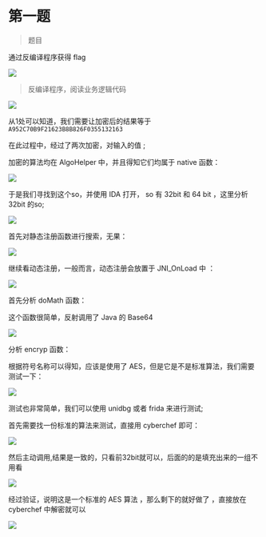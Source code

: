 # 第一题

> 题目

通过反编译程序获得 flag 

![](./image/01.png)

> 反编译程序，阅读业务逻辑代码

![](./image/02.png)

从1处可以知道，我们需要让加密后的结果等于`A952C70B9F21623B8B826F0355132163`

在此过程中，经过了两次加密，对输入的值 ;

加密的算法均在 AlgoHelper 中，并且得知它们均属于 native 函数： 

![](./image/03.png)

于是我们寻找到这个so，并使用 IDA 打开， so 有 32bit 和 64 bit ，这里分析 32bit 的so;

![](./image/04.png)

首先对静态注册函数进行搜索，无果：

![](./image/05.png)

继续看动态注册，一般而言，动态注册会放置于 JNI_OnLoad 中 ：

![](./image/06.png)

首先分析 doMath 函数：

这个函数很简单，反射调用了 Java 的 Base64 

![](./image/07.png)

分析 encryp 函数：

根据符号名称可以得知，应该是使用了 AES，但是它是不是标准算法，我们需要测试一下：

![](./image/08.png)

测试也非常简单，我们可以使用 unidbg 或者 frida 来进行测试;

首先需要找一份标准的算法来测试，直接用 cyberchef 即可：

![](./image/09.png)

然后主动调用,结果是一致的，只看前32bit就可以，后面的的是填充出来的一组不用看

![](./image/10.png)

经过验证，说明这是一个标准的 AES 算法 ，那么剩下的就好做了 ，直接放在 cyberchef 中解密就可以

![](./image/11.png)







